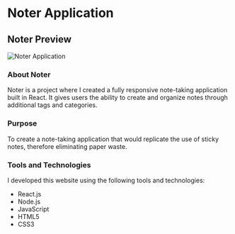 # Noter Application

## Noter Preview

![Noter Application](https://github.com/rachelleagarcia/note_app/blob/master/public/images/Noter.png?raw=true 'Noter Application Preview')

### About Noter

Noter is a project where I created a fully responsive note-taking application built in React. It gives users the ability to create and organize notes through additional tags and categories.

### Purpose

To create a note-taking application that would replicate the use of sticky notes, therefore eliminating paper waste.

### Tools and Technologies

I developed this website using the following tools and technologies:

- React.js
- Node.js
- JavaScript
- HTML5
- CSS3
